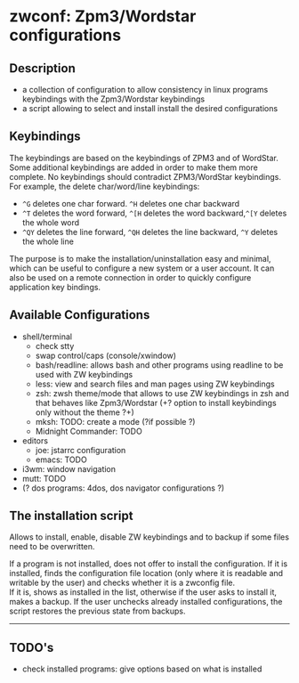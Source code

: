 # zwconf: Zpm3/Wordstar configurations
## Description
+ a collection of configuration to allow consistency in linux programs
keybindings with the Zpm3/Wordstar keybindings
+ a script allowing to select and install install the desired
configurations

## Keybindings

The keybindings are based on the keybindings of ZPM3 and of WordStar.  Some
additional keybindings are added in order to make them more complete.  No
keybindings should contradict ZPM3/WordStar keybindings.  For example, the
delete char/word/line keybindings:

+ `^G` deletes one char forward. `^H` deletes one char backward
+ `^T` deletes the word forward, `^[H` deletes the word backward,`^[Y` deletes the whole word
+ `^QY` deletes the line forward, `^QH` deletes the line backward, `^Y` deletes the whole line

The purpose is to make the installation/uninstallation easy and minimal, which can be useful to configure a new system or a user account.  It can also be used on a remote connection in order to quickly configure
application key bindings.

## Available Configurations
+ shell/terminal
  - check stty
  - swap control/caps (console/xwindow)
  - bash/readline: allows bash and other programs using readline to be used
    with ZW keybindings
  - less: view and search files and man pages using ZW keybindings
  - zsh: zwsh theme/mode that allows to use ZW keybindings in zsh and that
    behaves like Zpm3/Wordstar (+?  option to install keybindings only without
    the theme ?+)
  - mksh: TODO: create a mode (?if possible ?)
  - Midnight Commander: TODO
+ editors
  - joe: jstarrc configuration
  - emacs: TODO
+ i3wm: window navigation
+ mutt: TODO
+ (? dos programs: 4dos, dos navigator configurations ?)

## The installation script

Allows to install, enable, disable ZW keybindings and to backup if some
files need to be overwritten.

If a program is not installed, does not offer to install the configuration. 
If it is installed, finds the configuration file location (only where it is
readable and writable by the user) and checks whether it is a zwconfig file.  
If it is, shows as installed in the list, otherwise if the user asks to
install it, makes a backup.  If the user unchecks already installed
configurations, the script restores the previous state from backups.

------------

## TODO's
+ check installed programs: give options based on what is installed
